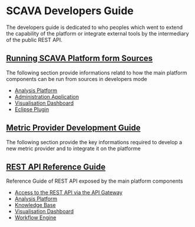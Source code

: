 
# SCAVA Developers Guide
The developers guide is dedicated to who peoples which went to extend the capability of the platform or integrate external tools by the intermediary of the public REST API.

## [Running SCAVA Platform form Sources](runing-from-sources/index.md)
The following section provide informations relatd to how the main platform components can be run from sources in developers mode

* [Analysis Platform](runing-from-sources/ianalysis-platform.md) 
* [Administration Application](runing-from-sources/iadministration-application.md) 
* [Visualisation Dashboard](runing-from-sources/ivisualisation-dashboard.md) 
* [Eclipse Plugin](runing-from-sources/ieclipse-plugin.md)
## [Metric Provider Development Guide](metric-provider-developement-guide/index.md)
The following section provide the key informations required to develop a new metric provider and to integrate it on the platforme

## [REST API Reference Guide](api-reference-guide/index.md)
Reference Guide of REST API exposed by the main platform components

* [Access to the REST API via the API Gateway](api-reference-guide/api-gateway.md)
* [Analysis Platform](api-reference-guide/analysis-platform.md) 
* [Knowledge Base](api-reference-guide/knowledge-base.md) 
* [Visualisation Dashboard](api-reference-guide/visualisation-dashboard.md) 
* [Workflow Engine](api-reference-guide/workflow-engine.md)

